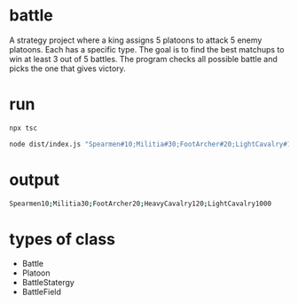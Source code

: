 # battle
A strategy project where a king assigns 5 platoons to attack 5 enemy platoons. Each has a specific type. The goal is to find the best matchups to win at least 3 out of 5 battles. The program checks all possible battle and picks the one that gives victory.

# run
```bash
npx tsc
```

```bash
node dist/index.js "Spearmen#10;Militia#30;FootArcher#20;LightCavalry#1000;HeavyCavalry#120" "Militia#10;Spearmen#10;FootArcher#1000;LightCavalry#120;CavalryArcher#100"  
```
# output

```bash
Spearmen10;Militia30;FootArcher20;HeavyCavalry120;LightCavalry1000
```                                                                 

# types of class
- Battle
- Platoon
- BattleStatergy
- BattleField   
